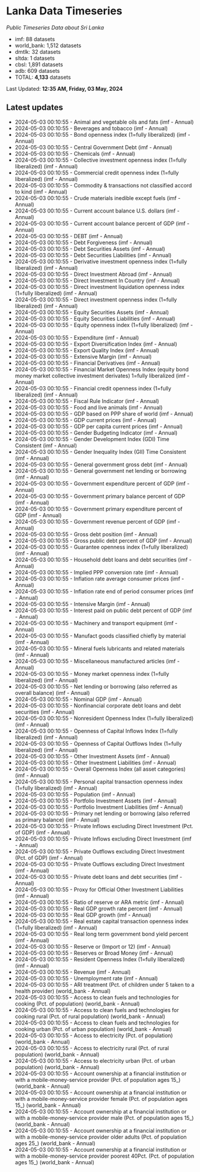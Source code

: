 # Lanka Data Timeseries
*Public Timeseries Data about Sri Lanka*

* imf: 88 datasets
* world_bank: 1,512 datasets
* dmtlk: 32 datasets
* sltda: 1 datasets
* cbsl: 1,891 datasets
* adb: 609 datasets
* TOTAL: **4,133** datasets

Last Updated: **12:35 AM, Friday, 03 May, 2024**

## Latest updates

* 2024-05-03 00:10:55 - Animal and vegetable oils and fats (imf - Annual)
* 2024-05-03 00:10:55 - Beverages and tobacco (imf - Annual)
* 2024-05-03 00:10:55 - Bond openness index (1=fully liberalized) (imf - Annual)
* 2024-05-03 00:10:55 - Central Government Debt (imf - Annual)
* 2024-05-03 00:10:55 - Chemicals (imf - Annual)
* 2024-05-03 00:10:55 - Collective investment openness index (1=fully liberalized) (imf - Annual)
* 2024-05-03 00:10:55 - Commercial credit openness index (1=fully liberalized) (imf - Annual)
* 2024-05-03 00:10:55 - Commodity & transactions not classified accord to kind (imf - Annual)
* 2024-05-03 00:10:55 - Crude materials inedible except fuels (imf - Annual)
* 2024-05-03 00:10:55 - Current account balance U.S. dollars (imf - Annual)
* 2024-05-03 00:10:55 - Current account balance percent of GDP (imf - Annual)
* 2024-05-03 00:10:55 - DEBT (imf - Annual)
* 2024-05-03 00:10:55 - Debt Forgiveness (imf - Annual)
* 2024-05-03 00:10:55 - Debt Securities Assets (imf - Annual)
* 2024-05-03 00:10:55 - Debt Securities Liabilities (imf - Annual)
* 2024-05-03 00:10:55 - Derivative investment openness index (1=fully liberalized) (imf - Annual)
* 2024-05-03 00:10:55 - Direct Investment Abroad (imf - Annual)
* 2024-05-03 00:10:55 - Direct Investment In Country (imf - Annual)
* 2024-05-03 00:10:55 - Direct investment liquidation openness index (1=fully liberalized) (imf - Annual)
* 2024-05-03 00:10:55 - Direct investment openness index (1=fully liberalized) (imf - Annual)
* 2024-05-03 00:10:55 - Equity Securities Assets (imf - Annual)
* 2024-05-03 00:10:55 - Equity Securities Liabilities (imf - Annual)
* 2024-05-03 00:10:55 - Equity openness index (1=fully liberalized) (imf - Annual)
* 2024-05-03 00:10:55 - Expenditure (imf - Annual)
* 2024-05-03 00:10:55 - Export Diversification Index (imf - Annual)
* 2024-05-03 00:10:55 - Export Quality Index (imf - Annual)
* 2024-05-03 00:10:55 - Extensive Margin (imf - Annual)
* 2024-05-03 00:10:55 - Financial Derivatives (imf - Annual)
* 2024-05-03 00:10:55 - Financial Market Openness Index (equity bond money market collective investment derivates) 1=fully liberalized (imf - Annual)
* 2024-05-03 00:10:55 - Financial credit openness index (1=fully liberalized) (imf - Annual)
* 2024-05-03 00:10:55 - Fiscal Rule Indicator (imf - Annual)
* 2024-05-03 00:10:55 - Food and live animals (imf - Annual)
* 2024-05-03 00:10:55 - GDP based on PPP share of world (imf - Annual)
* 2024-05-03 00:10:55 - GDP current prices (imf - Annual)
* 2024-05-03 00:10:55 - GDP per capita current prices (imf - Annual)
* 2024-05-03 00:10:55 - Gender Budgeting Indicator (imf - Annual)
* 2024-05-03 00:10:55 - Gender Development Index (GDI) Time Consistent (imf - Annual)
* 2024-05-03 00:10:55 - Gender Inequality Index (GII) Time Consistent (imf - Annual)
* 2024-05-03 00:10:55 - General government gross debt (imf - Annual)
* 2024-05-03 00:10:55 - General government net lending or borrowing (imf - Annual)
* 2024-05-03 00:10:55 - Government expenditure percent of GDP (imf - Annual)
* 2024-05-03 00:10:55 - Government primary balance percent of GDP (imf - Annual)
* 2024-05-03 00:10:55 - Government primary expenditure percent of GDP (imf - Annual)
* 2024-05-03 00:10:55 - Government revenue percent of GDP (imf - Annual)
* 2024-05-03 00:10:55 - Gross debt position (imf - Annual)
* 2024-05-03 00:10:55 - Gross public debt percent of GDP (imf - Annual)
* 2024-05-03 00:10:55 - Guarantee openness index (1=fully liberalized) (imf - Annual)
* 2024-05-03 00:10:55 - Household debt loans and debt securities (imf - Annual)
* 2024-05-03 00:10:55 - Implied PPP conversion rate (imf - Annual)
* 2024-05-03 00:10:55 - Inflation rate average consumer prices (imf - Annual)
* 2024-05-03 00:10:55 - Inflation rate end of period consumer prices (imf - Annual)
* 2024-05-03 00:10:55 - Intensive Margin (imf - Annual)
* 2024-05-03 00:10:55 - Interest paid on public debt percent of GDP (imf - Annual)
* 2024-05-03 00:10:55 - Machinery and transport equipment (imf - Annual)
* 2024-05-03 00:10:55 - Manufact goods classified chiefly by material (imf - Annual)
* 2024-05-03 00:10:55 - Mineral fuels lubricants and related materials (imf - Annual)
* 2024-05-03 00:10:55 - Miscellaneous manufactured articles (imf - Annual)
* 2024-05-03 00:10:55 - Money market openness index (1=fully liberalized) (imf - Annual)
* 2024-05-03 00:10:55 - Net lending or borrowing (also referred as overall balance) (imf - Annual)
* 2024-05-03 00:10:55 - Nominal GDP (imf - Annual)
* 2024-05-03 00:10:55 - Nonfinancial corporate debt loans and debt securities (imf - Annual)
* 2024-05-03 00:10:55 - Nonresident Openness Index (1=fully liberalized) (imf - Annual)
* 2024-05-03 00:10:55 - Openness of Capital Inflows Index (1=fully liberalized) (imf - Annual)
* 2024-05-03 00:10:55 - Openness of Capital Outflows Index (1=fully liberalized) (imf - Annual)
* 2024-05-03 00:10:55 - Other Investment Assets (imf - Annual)
* 2024-05-03 00:10:55 - Other Investment Liabilities (imf - Annual)
* 2024-05-03 00:10:55 - Overall Openness Index (all asset categories) (imf - Annual)
* 2024-05-03 00:10:55 - Personal capital transaction openness index (1=fully liberalized) (imf - Annual)
* 2024-05-03 00:10:55 - Population (imf - Annual)
* 2024-05-03 00:10:55 - Portfolio Investment Assets (imf - Annual)
* 2024-05-03 00:10:55 - Portfolio Investment Liabilities (imf - Annual)
* 2024-05-03 00:10:55 - Primary net lending or borrowing (also referred as primary balance) (imf - Annual)
* 2024-05-03 00:10:55 - Private Inflows excluding Direct Investment (Pct. of GDP) (imf - Annual)
* 2024-05-03 00:10:55 - Private Inflows excluding Direct Investment (imf - Annual)
* 2024-05-03 00:10:55 - Private Outflows excluding Direct Investment (Pct. of GDP) (imf - Annual)
* 2024-05-03 00:10:55 - Private Outflows excluding Direct Investment (imf - Annual)
* 2024-05-03 00:10:55 - Private debt loans and debt securities (imf - Annual)
* 2024-05-03 00:10:55 - Proxy for Official Other Investment Liabilities (imf - Annual)
* 2024-05-03 00:10:55 - Ratio of reserve or ARA metric (imf - Annual)
* 2024-05-03 00:10:55 - Real GDP growth rate percent (imf - Annual)
* 2024-05-03 00:10:55 - Real GDP growth (imf - Annual)
* 2024-05-03 00:10:55 - Real estate capital transaction openness index (1=fully liberalized) (imf - Annual)
* 2024-05-03 00:10:55 - Real long term government bond yield percent (imf - Annual)
* 2024-05-03 00:10:55 - Reserve or (Import or 12) (imf - Annual)
* 2024-05-03 00:10:55 - Reserves or Broad Money (imf - Annual)
* 2024-05-03 00:10:55 - Resident Openness Index (1=fully liberalized) (imf - Annual)
* 2024-05-03 00:10:55 - Revenue (imf - Annual)
* 2024-05-03 00:10:55 - Unemployment rate (imf - Annual)
* 2024-05-03 00:10:55 - ARI treatment (Pct. of children under 5 taken to a health provider) (world_bank - Annual)
* 2024-05-03 00:10:55 - Access to clean fuels and technologies for cooking (Pct. of population) (world_bank - Annual)
* 2024-05-03 00:10:55 - Access to clean fuels and technologies for cooking rural (Pct. of rural population) (world_bank - Annual)
* 2024-05-03 00:10:55 - Access to clean fuels and technologies for cooking urban (Pct. of urban population) (world_bank - Annual)
* 2024-05-03 00:10:55 - Access to electricity (Pct. of population) (world_bank - Annual)
* 2024-05-03 00:10:55 - Access to electricity rural (Pct. of rural population) (world_bank - Annual)
* 2024-05-03 00:10:55 - Access to electricity urban (Pct. of urban population) (world_bank - Annual)
* 2024-05-03 00:10:55 - Account ownership at a financial institution or with a mobile-money-service provider (Pct. of population ages 15_) (world_bank - Annual)
* 2024-05-03 00:10:55 - Account ownership at a financial institution or with a mobile-money-service provider female (Pct. of population ages 15_) (world_bank - Annual)
* 2024-05-03 00:10:55 - Account ownership at a financial institution or with a mobile-money-service provider male (Pct. of population ages 15_) (world_bank - Annual)
* 2024-05-03 00:10:55 - Account ownership at a financial institution or with a mobile-money-service provider older adults (Pct. of population ages 25_) (world_bank - Annual)
* 2024-05-03 00:10:55 - Account ownership at a financial institution or with a mobile-money-service provider poorest 40Pct. (Pct. of population ages 15_) (world_bank - Annual)